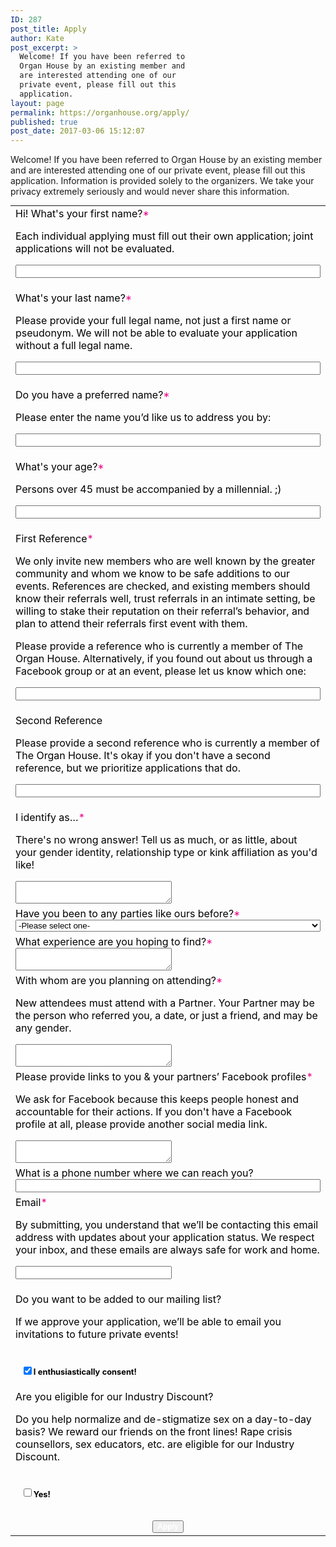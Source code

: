 ```yaml
---
ID: 287
post_title: Apply
author: Kate
post_excerpt: >
  Welcome! If you have been referred to
  Organ House by an existing member and
  are interested attending one of our
  private event, please fill out this
  application.
layout: page
permalink: https://organhouse.org/apply/
published: true
post_date: 2017-03-06 15:12:07
---
```

<!-- Note : - You can modify the font style and form style to suit your website. - Code lines with comments ���Do not remove this code��� are required for the form to work properly, make sure that you do not remove these lines of code. - The Mandatory check script can modified as to suit your business needs. - It is important that you test the modified form before going live.-->
<div id="crmWebToEntityForm" style="width: 100%; max-width: 700px; margin: auto;"><form accept-charset="UTF-8" action="https://crm.zoho.com/crm/WebToLeadForm" method="POST" name="WebToLeads2802751000000140358"><!-- Do not remove this code. --><input style="display: none;" name="xnQsjsdp" type="text" value="a620cee1ae0435057d8165ce6a51abc76b5d2ff36a0af5ddaa8a081d70f969fd" /><input id="zc_gad" name="zc_gad" type="hidden" value="" /><input style="display: none;" name="xmIwtLD" type="text" value="4bc31f950afc7bccd6c7656476ce2dde5a5379f1b06fc6973b43e1bda10e56c5" /><input style="display: none;" name="actionType" type="text" value="TGVhZHM=" /><input style="display: none;" name="returnURL" type="text" value="https://organhouse.org/thankyou" /><!-- Do not remove this code. -->

<style>
		tr , td {<br />
			padding:6px;<br />
			border-spacing:0px;<br />
			border-width:0px;<br />
			}<br />
		input, input[type="checkbox"], textarea, select, .intro {<br />
			margin-bottom: 4em;<br />
			margin-top: .5em;<br />
			}<br />
<!--td span, label, input, textarea, select, .intro { font-size: 20px; color: #222222; font-family: 'Work Sans', sans-serif; font-style: normal; font-weight: normal; } input[type="checkbox"], label { font-size: .8em; } input[type="checkbox"] { margin-left: 1em; margin-top: 2em; } label{font-weight:bold;margin:0;padding:0;} --><br />
p {font-size:.8em;color:#757575;margin:0;}<br />
input[type=checkbox]{transform: scale(1.5);margin-right:1em;}<br />
input[type=submit]:hover{color:#ec008a!important;}<br />
input[type-submit]:active{color:#ec008a!important;}<br />
</style></form><form data-parsley-validate="">Welcome! If you have been referred to Organ House by an existing member and are interested attending one of our private event, please fill out this application. Information is provided solely to the organizers. We take your privacy extremely seriously and would never share this information.
<table style="width: 100%; max-width: 700px; color: black; margin: 0;">
<tbody>
<tr>
<td>Hi! What's your first name?<span style="color: #ec008a;">*</span>

Each individual applying must fill out their own application; joint applications will not be evaluated.

<input style="width: 100%; max-width: 700px;" maxlength="40" name="First Name" required="" type="text" /></td>
</tr>
<tr>
<td>What's your last name?<span style="color: #ec008a;">*</span>

Please provide your full legal name, not just a first name or pseudonym. We will not be able to evaluate your application without a full legal name.

<input style="width: 100%; max-width: 700px;" maxlength="80" name="Last Name" required="" type="text" /></td>
</tr>
<tr>
<td>Do you have a preferred name?<span style="color: #ec008a;">*</span>

Please enter the name you’d like us to address you by:

<input style="width: 100%; max-width: 700px;" maxlength="255" name="LEADCF1" required="" type="text" /></td>
</tr>
<tr>
<td>What's your age?<span style="color: #ec008a;">*</span>

Persons over 45 must be accompanied by a millennial. ;)

<input style="width: 100%; max-width: 700px;" maxlength="255" name="LEADCF11" required="" type="text" /></td>
</tr>
<tr>
<td>First Reference<span style="color: #ec008a;">*</span>

We only invite new members who are well known by the greater community and whom we know to be safe additions to our events. References are checked, and existing members should know their referrals well, trust referrals in an intimate setting, be willing to stake their reputation on their referral’s behavior, and plan to attend their referrals first event with them.

Please provide a reference who is currently a member of The Organ House. Alternatively, if you found out about us through a Facebook group or at an event, please let us know which one:

<input style="width: 100%; max-width: 700px;" maxlength="255" name="LEADCF2" required="" type="text" /></td>
</tr>
<tr>
<td>Second Reference

Please provide a second reference who is currently a member of The Organ House. It's okay if you don't have a second reference, but we prioritize applications that do.

<input style="width: 100%; max-width: 700px;" maxlength="255" name="LEADCF5" type="text" /></td>
</tr>
<tr>
<td>I identify as…<span style="color: #ec008a;">*</span>

There's no wrong answer! Tell us as much, or as little, about your gender identity, relationship type or kink affiliation as you'd like!

<textarea style="width: 250px;" maxlength="2000" name="LEADCF4" required=""></textarea></td>
</tr>
<tr>
<td>Have you been to any parties like ours before?<span style="color: #ec008a;">*</span>
<select style="width: 100%; max-width: 700px;" name="LEADCF7" required="">
<option value="-Please select one-">-Please select one-</option>
<option value="Nope, I'm terribly curious">Nope, I'm terribly curious</option>
<option value="I've been to a few">I've been to a few</option>
<option value="I've been to a bunch">I've been to a bunch</option>
<option value="I am the party">I am the party!</option>
</select></td>
</tr>
<tr>
<td>What experience are you hoping to find?<span style="color: #ec008a;">*</span><textarea style="width: 250px;" maxlength="2000" name="LEADCF6" required=""></textarea></td>
</tr>
<tr>
<td>With whom are you planning on attending?<span style="color: #ec008a;">*</span>

New attendees must attend with a Partner. Your Partner may be the person who referred you, a date, or just a friend, and may be any gender.

<textarea style="width: 250px;" maxlength="2000" name="LEADCF9" required=""></textarea></td>
</tr>
<tr>
<td>Please provide links to you &amp; your partners’ Facebook profiles<span style="color: #ec008a;">*</span>

We ask for Facebook because this keeps people honest and accountable for their actions. If you don't have a Facebook profile at all, please provide another social media link.

<textarea style="width: 250px;" maxlength="2000" name="LEADCF8" required=""></textarea></td>
</tr>
<tr>
<td>What is a phone number where we can reach you?<input style="width: 100%; max-width: 700px;" maxlength="30" name="Mobile" type="text" /></td>
</tr>
<tr>
<td>Email<span style="color: #ec008a;">*</span>

By submitting, you understand that we’ll be contacting this email address with updates about your application status. We respect your inbox, and these emails are always safe for work and home.

<input style="width: 250px;" maxlength="100" name="Email" required="" type="text" /></td>
</tr>
<tr>
<td>Do you want to be added to our mailing list?

If we approve your application, we’ll be able to email you invitations to future private events!

<input checked="checked" name="LEADCF106" type="checkbox" /><label style="display: inline;">I enthusiastically consent!</label></td>
</tr>
<tr>
<td>Are you eligible for our Industry Discount?

Do you help normalize and de-stigmatize sex on a day-to-day basis? We reward our friends on the front lines! Rape crisis counsellors, sex educators, etc. are eligible for our Industry Discount.

<input name="LEADCF102" type="checkbox" /><label style="display: inline;">Yes!</label></td>
</tr>
<tr>
<td style="text-align: center; padding-top: 15px;" colspan="2"><input style="font-size: 12px; font-weight: bold; color: white;" type="submit" value="Apply" /></td>
</tr>
</tbody>
</table>
<script>
 	  var mndFileds=new Array('LEADCF1','First Name','Last Name','LEADCF11','LEADCF2','LEADCF4','LEADCF7','LEADCF6','LEADCF9','LEADCF8','Email');
 	  var fldLangVal=new Array('Preferred Name','First Name','Last Name','Age','First Reference','I identify as…','Have you been to any parties like ours before?','What experience are you hoping to find?','With whom are you planning on attending?','Facebook profiles','Email');
		var name='';
		var email='';
 	  function checkMandatory() {
		for(i=0;i<mndFileds.length;i++) {
		  var fieldObj=document.forms['WebToLeads2802751000000140358'][mndFileds[i]];
		  if(fieldObj) {
			if (((fieldObj.value).replace(/^\s+|\s+$/g, '')).length==0) {
			 if(fieldObj.type =='file')
				{ 
				 alert('Please select a file to upload.'); 
				 fieldObj.focus(); 
				 return false;
				} 
			alert(fldLangVal[i] +' cannot be empty.'); 
   	   	  	  fieldObj.focus();
   	   	  	  return false;
			}  else if(fieldObj.nodeName=='SELECT') {
  	   	   	 if(fieldObj.options[fieldObj.selectedIndex].value=='-None-') {
				alert(fldLangVal[i] +' cannot be none.'); 
				fieldObj.focus();
				return false;
			   }
			} else if(fieldObj.type =='checkbox'){
 	 	 	 if(fieldObj.checked == false){
				alert('Please accept  '+fldLangVal[i]);
				fieldObj.focus();
				return false;
			   } 
			 } 
			 try {
			     if(fieldObj.name == 'Last Name') {
				name = fieldObj.value;
 	 	 	    }
			} catch (e) {}
		    }
		}
	     }
	   
</script>

</form></div>